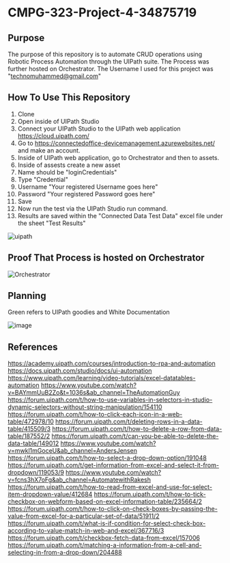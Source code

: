 # CMPG-323-Project-4-34875719
## Purpose

The purpose of this repository is to automate CRUD operations using Robotic Process Automation through the UIPath suite. The Process was further hosted on Orchestrator.
The Username I used for this project was "technomuhammed@gmail.com"

## How To Use This Repository

1. Clone 
2. Open inside of UIPath Studio
3. Connect your UIPath Studio to the UIPath web application https://cloud.uipath.com/
4. Go to https://connectedoffice-devicemanagement.azurewebsites.net/ and make an account.
5. Inside of UIPath web application, go to Orchestrator and then to assets.
6. Inside of assests create a new asset
7. Name should be "loginCredentials"
8. Type "Credential"
9. Username "Your registered Username goes here"
10. Password "Your registered Password goes here"
11. Save
12. Now run the test via the UIPath Studio run command.
13. Results are saved within the "Connected Data Test Data" excel file under the sheet "Test Results"

![uipath](https://user-images.githubusercontent.com/89408796/198224284-b834fa2f-4c09-412e-8d3c-4b3d69f742fe.PNG)

## Proof That Process is hosted on Orchestrator

![Orchestrator](https://user-images.githubusercontent.com/89408796/198226413-40378c84-6edf-46ac-9568-f40e4e396140.PNG)

## Planning

Green refers to UIPath goodies and White Documentation

![image](https://user-images.githubusercontent.com/89408796/198222037-a3a80f73-dc9a-4f1b-8909-b0e7a6cdc9d1.png)

## References

https://academy.uipath.com/courses/introduction-to-rpa-and-automation
https://docs.uipath.com/studio/docs/ui-automation
https://www.uipath.com/learning/video-tutorials/excel-datatables-automation
https://www.youtube.com/watch?v=BAYmmUuB2Zo&t=1036s&ab_channel=TheAutomationGuy
https://forum.uipath.com/t/how-to-use-variables-in-selectors-in-studio-dynamic-selectors-without-string-manipulation/154110
https://forum.uipath.com/t/how-to-click-each-icon-in-a-web-table/472978/10
https://forum.uipath.com/t/deleting-rows-in-a-data-table/415509/3
https://forum.uipath.com/t/how-to-delete-a-row-from-data-table/187552/2
https://forum.uipath.com/t/can-you-be-able-to-delete-the-data-table/149012
https://www.youtube.com/watch?v=mwkl1mGoceU&ab_channel=AndersJensen
https://forum.uipath.com/t/how-to-select-a-drop-down-option/191048
https://forum.uipath.com/t/get-information-from-excel-and-select-it-from-dropdown/119053/9
https://www.youtube.com/watch?v=fcns3hX7oFg&ab_channel=AutomatewithRakesh
https://forum.uipath.com/t/how-to-read-from-excel-and-use-for-select-item-dropdown-value/412684
https://forum.uipath.com/t/how-to-tick-checkbox-on-webform-based-on-excel-information-table/235664/2
https://forum.uipath.com/t/how-to-click-on-check-boxes-by-passing-the-value-from-excel-for-a-particular-set-of-data/51911/2
https://forum.uipath.com/t/what-is-if-condition-for-select-check-box-according-to-value-match-in-web-and-excel/367716/3
https://forum.uipath.com/t/checkbox-fetch-data-from-excel/157006
https://forum.uipath.com/t/matching-a-information-from-a-cell-and-selecting-in-from-a-drop-down/204488
